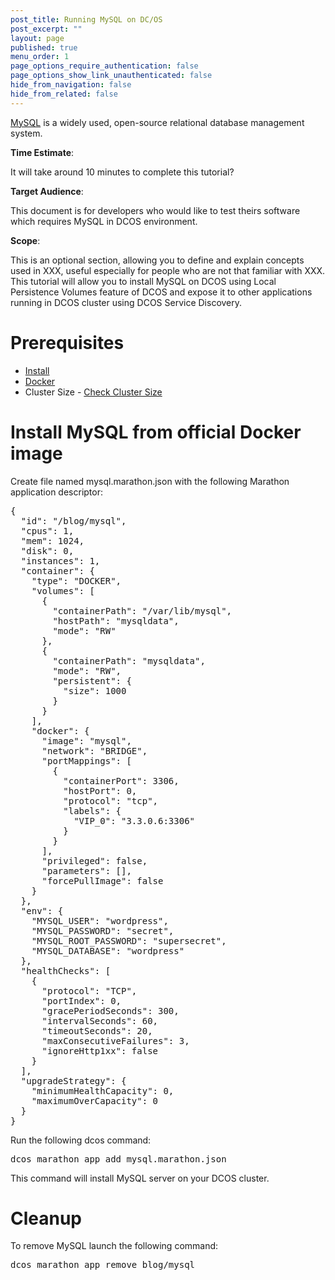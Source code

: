 ```yaml
---
post_title: Running MySQL on DC/OS
post_excerpt: ""
layout: page
published: true
menu_order: 1
page_options_require_authentication: false
page_options_show_link_unauthenticated: false
hide_from_navigation: false
hide_from_related: false
---
```


[MySQL](https://www.mysql.com) is a widely used, open-source relational database management system.

**Time Estimate**:

It will take around 10 minutes to complete this tutorial?

**Target Audience**:

This document is for developers who would like to test theirs software which requires MySQL in DCOS environment.

**Scope**:

This is an optional section, allowing you to define and explain concepts used in XXX, useful especially for people who are not that familiar with XXX.
This tutorial will allow you to install MySQL on DCOS using Local Persistence Volumes feature of DCOS and expose it to other applications running in DCOS cluster using DCOS Service Discovery. 


# Prerequisites

- [Install](../install/README.md)
- [Docker](https://docker.com)
- Cluster Size - [Check Cluster Size](../getting-started/cluster-size)

# Install MySQL from official Docker image
Create file named mysql.marathon.json with the following Marathon application descriptor:
<pre>
{
  "id": "/blog/mysql",
  "cpus": 1,
  "mem": 1024,
  "disk": 0,
  "instances": 1,
  "container": {
    "type": "DOCKER",
    "volumes": [
      {
        "containerPath": "/var/lib/mysql",
        "hostPath": "mysqldata",
        "mode": "RW"
      },
      {
        "containerPath": "mysqldata",
        "mode": "RW",
        "persistent": {
          "size": 1000
        }
      }
    ],
    "docker": {
      "image": "mysql",
      "network": "BRIDGE",
      "portMappings": [
        {
          "containerPort": 3306,
          "hostPort": 0,
          "protocol": "tcp",
          "labels": {
            "VIP_0": "3.3.0.6:3306"
          }
        }
      ],
      "privileged": false,
      "parameters": [],
      "forcePullImage": false
    }
  },
  "env": {
    "MYSQL_USER": "wordpress",
    "MYSQL_PASSWORD": "secret",
    "MYSQL_ROOT_PASSWORD": "supersecret",
    "MYSQL_DATABASE": "wordpress"
  },
  "healthChecks": [
    {
      "protocol": "TCP",
      "portIndex": 0,
      "gracePeriodSeconds": 300,
      "intervalSeconds": 60,
      "timeoutSeconds": 20,
      "maxConsecutiveFailures": 3,
      "ignoreHttp1xx": false
    }
  ],
  "upgradeStrategy": {
    "minimumHealthCapacity": 0,
    "maximumOverCapacity": 0
  }
}
</pre>
Run the following dcos command:
<pre>
dcos marathon app add mysql.marathon.json 
</pre>
This command will install MySQL server on your DCOS cluster. 

# Cleanup

To remove MySQL launch the following command:
<pre>
dcos marathon app remove blog/mysql
</pre>